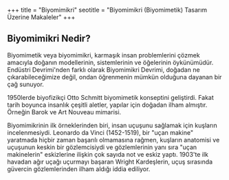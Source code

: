 +++
title = "Biyomimikri"
seotitle = "Biyomimikri (Biyomimetik) Tasarım Üzerine Makaleler"
+++

## Biyomimikri Nedir?
Biyomimetik veya biyomimikri, karmaşık insan problemlerini çözmek amacıyla doğanın modellerinin, sistemlerinin ve öğelerinin öykünümüdür. Endüstri Devrimi'nden farklı olarak Biyomimikri Devrimi, doğadan ne çıkarabileceğimize değil, ondan öğrenmenin mümkün olduğuna dayanan bir çağ sunuyor.

1950lerde biyofizikçi Otto Schmitt biyomimetik konseptini geliştirdi. Fakat tarih boyunca insanlık çeşitli aletler, yapılar için doğadan ilham almıştır. Örneğin Barok ve Art Nouveau mimarisi.

Biyomimikrinin ilk örneklerinden biri, insan uçuşunu sağlamak için kuşların incelenmesiydi. Leonardo da Vinci (1452-1519), bir "uçan makine" yaratmada hiçbir zaman başarılı olmamasına rağmen, kuşların anatomisi ve uçuşunun keskin bir gözlemcisiydi ve gözlemlerinin yanı sıra "uçan makinelerin" eskizlerine ilişkin çok sayıda not ve eskiz yaptı. 1903'te ilk havadan ağır uçağı uçurmayı başaran Wright Kardeşlerin, uçuş sırasında güvercin gözlemlerinden ilham aldığı iddia ediliyor.

